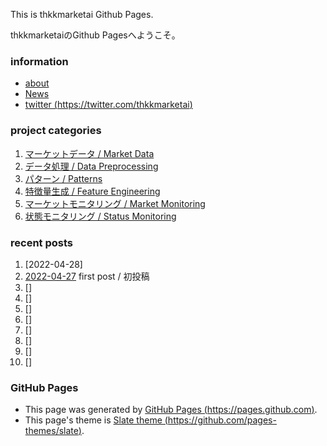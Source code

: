This is thkkmarketai Github Pages.

thkkmarketaiのGithub Pagesへようこそ。


### **information**
- [about](https://thkkmarketai.github.io/about)
- [News](https://thkkmarketai.github.io/news)
- [twitter (https://twitter.com/thkkmarketai)](https://twitter.com/thkkmarketai)


### **project categories**
1. [マーケットデータ / Market Data](https://thkkmarketai.github.io/marketdata)
2. [データ処理 / Data Preprocessing](https://thkkmarketai.github.io/datapreprocessing)
3. [パターン / Patterns](https://thkkmarketai.github.io/patterns)
4. [特徴量生成 / Feature Engineering](https://thkkmarketai.github.io/featureengineering)
5. [マーケットモニタリング / Market Monitoring](https://thkkmarketai.github.io/marketmonitoring)
6. [状態モニタリング / Status Monitoring](https://thkkmarketai.github.io/statusmonitoring)　　


### **recent posts**
1. [2022-04-28]
2. [2022-04-27](https://thkkmarketai.github.io/2022/04/27/first-post.html) first post / 初投稿
3. []
4. []
5. []
6. []
7. []
8. []
9. []
10. []


### **GitHub Pages**
- This page was generated by [GitHub Pages (https://pages.github.com)](https://pages.github.com).
- This page's theme is [Slate theme (https://github.com/pages-themes/slate)](https://github.com/pages-themes/slate).
